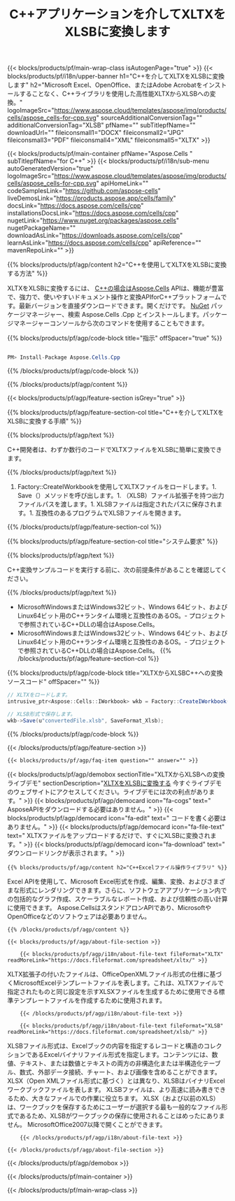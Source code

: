 ﻿---
title: C++アプリケーションを介してXLTXをXLSBに変換します 
url: /ja/cpp/conversion/xltx-to-xlsb/ 
description: XLTXドキュメントからXLSB形式へのサンプルC++変換コード。プログラマーは、このソースコードを使用して、任意のC++アプリケーション内でXLTXからXLSBへのバッチ変換を行うことができます。
---
{{< blocks/products/pf/main-wrap-class isAutogenPage="true" >}}
{{< blocks/products/pf/i18n/upper-banner h1="C++を介してXLTXをXLSBに変換します" h2="Microsoft Excel、OpenOffice、またはAdobe Acrobatをインストールすることなく、C++ライブラリを使用した高性能XLTXからXLSBへの変換。" logoImageSrc="https://www.aspose.cloud/templates/aspose/img/products/cells/aspose_cells-for-cpp.svg" sourceAdditionalConversionTag="" additionalConversionTag="XLSB" pfName="" subTitlepfName="" downloadUrl="" fileiconsmall1="DOCX" fileiconsmall2="JPG" fileiconsmall3="PDF" fileiconsmall4="XML" fileiconsmall5="XLTX" >}}

{{< blocks/products/pf/main-container pfName="Aspose.Cells " subTitlepfName="for C++" >}}
{{< blocks/products/pf/i18n/sub-menu autoGeneratedVersion="true" logoImageSrc="https://www.aspose.cloud/templates/aspose/img/products/cells/aspose_cells-for-cpp.svg" apiHomeLink="" codeSamplesLink="https://github.com/aspose-cells" liveDemosLink="https://products.aspose.app/cells/family" docsLink="https://docs.aspose.com/cells/cpp" installationsDocsLink="https://docs.aspose.com/cells/cpp" nugetLink="https://www.nuget.org/packages/aspose.cells" nugetPackageName="" downloadAsLink="https://downloads.aspose.com/cells/cpp" learnAsLink="https://docs.aspose.com/cells/cpp" apiReference="" mavenRepoLink="" >}}

{{% blocks/products/pf/agp/content h2="C++を使用してXLTXをXLSBに変換する方法" %}}

 XLTXをXLSBに変換するには、
 [C++の場合はAspose.Cells](https://products.aspose.com/cells/cpp) 
 APIは、機能が豊富で、強力で、使いやすいドキュメント操作と変換APIforC++プラットフォームです。最新バージョンを直接ダウンロードできます。開くだけです。
 [NuGet](https://www.nuget.org/packages/aspose.cells) 
 パッケージマネージャー、検索
 Aspose.Cells .Cpp 
 とインストールします。パッケージマネージャーコンソールから次のコマンドを使用することもできます。

{{% blocks/products/pf/agp/code-block title="指示" offSpacer="true" %}}

```cs

PM> Install-Package Aspose.Cells.Cpp


```

{{% /blocks/products/pf/agp/code-block %}}

{{% /blocks/products/pf/agp/content %}}

{{< blocks/products/pf/agp/feature-section isGrey="true" >}}

{{% blocks/products/pf/agp/feature-section-col title="C++を介してXLTXをXLSBに変換する手順" %}}

{{% blocks/products/pf/agp/text %}}

 C++開発者は、わずか数行のコードでXLTXファイルをXLSBに簡単に変換できます。

{{% /blocks/products/pf/agp/text %}}

1. Factory::CreateIWorkbookを使用してXLTXファイルをロードします。1. Save（）メソッドを呼び出します。1. （XLSB）ファイル拡張子を持つ出力ファイルパスを渡します。1. XLSBファイルは指定されたパスに保存されます。1. 互換性のあるプログラムでXLSBファイルを開きます。

{{% /blocks/products/pf/agp/feature-section-col %}}

{{% blocks/products/pf/agp/feature-section-col title="システム要求" %}}

{{% blocks/products/pf/agp/text %}}

 C++変換サンプルコードを実行する前に、次の前提条件があることを確認してください。

{{% /blocks/products/pf/agp/text %}}

- MicrosoftWindowsまたはWindows32ビット、Windows 64ビット、およびLinux64ビット用のC++ランタイム環境と互換性のあるOS。- プロジェクトで参照されているC++DLLの場合はAspose.Cells。
- MicrosoftWindowsまたはWindows32ビット、Windows 64ビット、およびLinux64ビット用のC++ランタイム環境と互換性のあるOS。- プロジェクトで参照されているC++DLLの場合はAspose.Cells。
{{% /blocks/products/pf/agp/feature-section-col %}}

{{% blocks/products/pf/agp/code-block title="XLTXからXLSBC++への変換ソースコード" offSpacer="" %}}

```cs
// XLTXをロードします。
intrusive_ptr<Aspose::Cells::IWorkbook> wkb = Factory::CreateIWorkbook(u"sourceFile.xltx");

// XLSB形式で保存します。
wkb->Save(u"convertedFile.xlsb", SaveFormat_Xlsb);


```

{{% /blocks/products/pf/agp/code-block %}}

{{< /blocks/products/pf/agp/feature-section >}}

    {{< blocks/products/pf/agp/faq-item question="" answer="" >}}
 

<!-- aboutfile Starts -->

{{< blocks/products/pf/agp/demobox sectionTitle="XLTXからXLSBへの変換ライブデモ" sectionDescription="[XLTXをXLSBに変換する](https://products.aspose.app/cells/conversion/xltx-to-xlsb) 今すぐライブデモのウェブサイトにアクセスしてください。ライブデモには次の利点があります。" >}}
        {{< blocks/products/pf/agp/democard icon="fa-cogs" text=" AsposeAPIをダウンロードする必要はありません。" >}}
        {{< blocks/products/pf/agp/democard icon="fa-edit" text=" コードを書く必要はありません。" >}}
        {{< blocks/products/pf/agp/democard icon="fa-file-text" text=" XLTXファイルをアップロードするだけで、すぐにXLSBに変換されます。" >}}
        {{< blocks/products/pf/agp/democard icon="fa-download" text=" ダウンロードリンクが表示されます。" >}}

    {{% blocks/products/pf/agp/content h2="C++Excelファイル操作ライブラリ" %}}

 Excel APIを使用して、Microsoft Excel形式を作成、編集、変換、およびさまざまな形式にレンダリングできます。さらに、ソフトウェアアプリケーション内での包括的なグラフ作成、スケーラブルなレポート作成、および信頼性の高い計算に使用できます。 Aspose.CellsはスタンドアロンAPIであり、MicrosoftやOpenOfficeなどのソフトウェアは必要ありません。  



    {{% /blocks/products/pf/agp/content %}}

    {{< blocks/products/pf/agp/about-file-section >}}

        {{< blocks/products/pf/agp/i18n/about-file-text fileFormat="XLTX" readMoreLink="https://docs.fileformat.com/spreadsheet/xltx/" >}}

XLTX拡張子の付いたファイルは、OfficeOpenXMLファイル形式の仕様に基づくMicrosoftExcelテンプレートファイルを表します。これは、XLTXファイルで指定されたものと同じ設定を示すXLSXファイルを生成するために使用できる標準テンプレートファイルを作成するために使用されます。

        {{< /blocks/products/pf/agp/i18n/about-file-text >}}

        {{< blocks/products/pf/agp/i18n/about-file-text fileFormat="XLSB" readMoreLink="https://docs.fileformat.com/spreadsheet/xlsb/" >}}

XLSBファイル形式は、Excelブックの内容を指定するレコードと構造のコレクションであるExcelバイナリファイル形式を指定します。コンテンツには、数値、テキスト、または数値とテキストの両方の非構造化または半構造化テーブル、数式、外部データ接続、チャート、および画像を含めることができます。 XLSX（Open XMLファイル形式に基づく）とは異なり、XLSBはバイナリExcelワークブックファイルを表します。 XLSBファイルは、より高速に読み書きできるため、大きなファイルでの作業に役立ちます。 XLSX（および以前のXLS）は、ワークブックを保存するためにユーザーが選択する最も一般的なファイル形式であるため、XLSBがワークブックの保存に使用されることはめったにありません。 MicrosoftOffice2007以降で開くことができます。

        {{< /blocks/products/pf/agp/i18n/about-file-text >}}

    {{< /blocks/products/pf/agp/about-file-section >}}

{{< /blocks/products/pf/agp/demobox >}}

<!-- aboutfile Ends -->



{{< /blocks/products/pf/main-container >}}
    
{{< /blocks/products/pf/main-wrap-class >}}